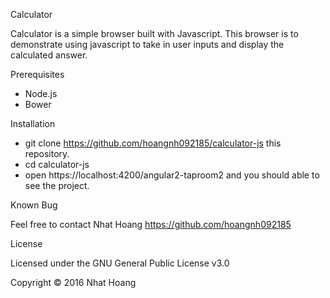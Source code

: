 Calculator

Calculator is a simple browser built with Javascript. This browser is to demonstrate using javascript to take in user inputs and display the calculated answer. 

Prerequisites
- Node.js
- Bower

Installation
- git clone <https://github.com/hoangnh092185/calculator-js> this repository.
- cd calculator-js
- open https://localhost:4200/angular2-taproom2 and you should able to see the project.

Known Bug

Feel free to contact Nhat Hoang https://github.com/hoangnh092185

License

Licensed under the GNU General Public License v3.0

Copyright © 2016 Nhat Hoang
